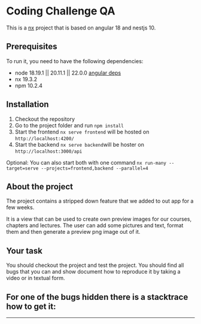 # Coding Challenge QA

This is a [nx](https://nx.dev/getting-started/installation) project that is based on angular 18 and nestjs 10.

## Prerequisites

To run it, you need to have the following dependencies:

- node 18.19.1 || 20.11.1 || 22.0.0 [angular deps](https://angular.dev/reference/versions#actively-supported-versions)
- nx 19.3.2
- npm 10.2.4

## Installation

1. Checkout the repository
2. Go to the project folder and run `npm install`
3. Start the frontend `nx serve frontend` will be hosted on `http://localhost:4200/`
4. Start the backend `nx serve backend`will be hoster on `http://localhost:3000/api`

Optional:
You can also start both with one command `nx run-many --target=serve --projects=frontend,backend --parallel=4`

## About the project

The project contains a stripped down feature that we added to out app for a few weeks.

It is a view that can be used to create own preview images for our courses, chapters and lectures. The user can add some pictures and text, format them and then generate a preview png image out of it.

## Your task

You should checkout the project and test the project. You should find all bugs that you can and show document how to reproduce it by taking a video or in textual form.

## For one of the bugs hidden there is a stacktrace how to get it:

---
